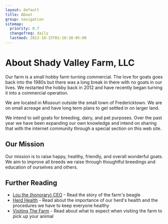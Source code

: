 ```yaml
---
layout: default
title: About
group: navigation
sitemap:
  priority: 0.7
  changefreq: daily
  lastmod: 2013-10-15T01:10:30-05:00
---
```


# About Shady Valley Farm, LLC

Our farm is a small hobby farm turning commercial.  The love for goats
goes back into the 1980s but there was a long break in there with no
goats in our lives.  We restarted the hobby back in 2012 and have
recently began turning it into a commercial operation. 

We are located in Missouri outside the small town of Fredericktown. We
are on small acreage and have long term plans to get settled in on
larger land.

We intend to sell goats for breeding, dairy, and pet purposes. Over the
past year we have been expanding our own knowledge and intend on sharing
that with the internet community through a special section on this web site.

## Our Mission

Our mission is to raise happy, healthy, friendly, and overall wonderful
goats. We aim to improve all breeds we raise through thoughtful breedings and
education of ourselves and others.

## Further Reading

* [Lou the (honorary) CEO](/about/lou-the-ceo) - Read the story of the farm's beagle
* [Herd Health](/about/herd-health) - Read about the importance of our herd's health and the procedures we have to keep everyone healthy
* [Visiting The Farm](/about/visiting-the-farm) - Read about what to expect when visiting the farm to pick up your animal

